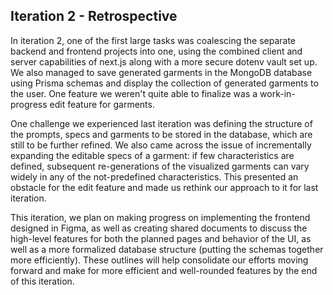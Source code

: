 ## Iteration 2 - Retrospective

In iteration 2, one of the first large tasks was coalescing the separate backend and frontend projects into one, using the combined client and server capabilities of next.js along with a more secure dotenv vault set up. We also managed to save generated garments in the MongoDB database using Prisma schemas and display the collection of generated garments to the user. One feature we weren't quite able to finalize was a work-in-progress edit feature for garments.

One challenge we experienced last iteration was defining the structure of the prompts, specs and garments to be stored in the database, which are still to be further refined. We also came across the issue of incrementally expanding the editable specs of a garment: if few characteristics are defined, subsequent re-generations of the visualized garments can vary widely in any of the not-predefined characteristics. This presented an obstacle for the edit feature and made us rethink our approach to it for last iteration.

This iteration, we plan on making progress on implementing the frontend designed in Figma, as well as creating shared documents to discuss the high-level features for both the planned pages and behavior of the UI, as well as a more formalized database structure (putting the schemas together more efficiently). These outlines will help consolidate our efforts moving forward and make for more efficient and well-rounded features by the end of this iteration.
